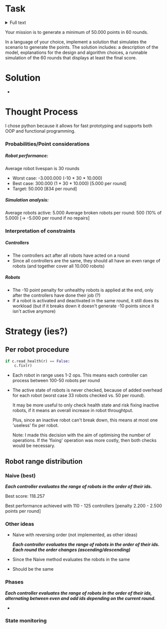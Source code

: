 # Task
<details>
<summary>Full text</summary>

Your task will be to create a simulation of a fleet of robots that do some work in order to generate points over a sequence of rounds.


You are managing 10.000 robots. Each robot has a unique serial number, an activation round, a deactivation round, an active state, a health state and a task to generate points.


In the beginning of the simulation each robot will be assigned an activation round as a random number between 1 and 30, and a deactivation round as a random number between 30 and 60. When a robot reaches its activation round it becomes active; when it reaches its deactivation round, it becomes inactive.


Each active robot generates 1 point per round if healthy after performing a workload. A workload consists in generating a number between 1 and 100. If the value is below or equal to 90 the point is generated. If the value is above 90 then the robot becomes unhealthy instead. Until repaired, an active, unhealthy robot generates negative points, -10 per round.


The robots cannot fix themselves. They can only be repaired by a fleet of controllers. A controller can monitor a range of robots and repair the unhealthy ones. A robot doesn’t know about the controller but the controller knows about robots. A controller is limited to 100 robot interactions (read robot active status, read robot health status, repair robot) per round. Each round, a controller also consumes 20 points for its own effort.


The controllers’ fleet has the following characteristics:

- Controllers do not know about each other

- Controllers are not directly reachable but are managed from a command center that contains the list of serial numbers of the robots through which a certain controller can interact with a certain robot.

- The only permitted interactions for the controller are these 3: read robot active status, read robot health status, repair robot


The command center knows:

- Total number of robots, not the robot details

- List of controllers

</details>

Your mission is to generate a minimum of 50.000 points in 60 rounds.


In a language of your choice, implement a solution that simulates the scenario to generate the points. The solution includes: a description of the model, explanations for the design and algorithm choices, a runnable simulation of the 60 rounds that displays at least the final score.

# Solution

-


# Thought Process

I chose python because it allows for fast prototyping and supports both OOP and functional programming.

### Probabilities/Point considerations

##### _Robot performance:_
Average robot livespan is 30 rounds
- Worst case: -3.000.000 (-10 * 30 * 10.000)
- Best case: 300.000 (1 * 30 * 10.000) [5.000 per round]
- Target: 50.000 [834 per round]

##### _Simulation analysis:_
Average robots active: 5.000
Average broken robots per round: 500 (10% of 5.000) [-> -5.000 per round if no repairs]

### Interpretation of constraints

##### Controllers

- The controllers act after all robots have acted on a round
- Since all controllers are the same, they should all have an even range of robots (and together cover all 10.000 robots)

##### Robots

- The -10 point penalty for unhealthy robots is applied at the end, only after the controllers have done their job (?)
- If a robot is activated and deactivated in the same round, it still does its workload (but if it breaks down it doesn't generate -10 points since it isn't active anymore)


# Strategy (ies?)

## Per robot procedure

```py
if c.read_health(r) == False:
	c.fix(r)
```
- Each robot in range uses 1-2 ops. This means each controller can process between 100-50 robots per round
- The active state of robots is never checked, because of added overhead for each robot (worst case 33 robots checked vs. 50 per round).

	It may be more useful to only check health state and risk fixing inactive robots, if it means an overall increase in robot throughtput.

	Plus, since an inactive robot can't break down, this means at most one 'useless' fix per robot.

	Note: I made this decision with the aim of optimising the number of operations. If the 'fixing' operation was more costly, then both checks would be necessary.

## Robot range distribution

### Naive (best)

***Each controller evaluates the range of robots in the order of their ids.***

Best score: 118.257

Best performance achieved with 110 - 125 controllers [penalty 2.200 - 2.500 points per round]

### Other ideas

- Naive with reversing order (not implemented, as other ideas)

	***Each controller evaluates the range of robots in the order of their ids. Each round the order changes (ascending/descending)***

- Since the Naive method evaluates the robots in the same

- Should be the same

### Phases

***Each controller evaluates the range of robots in the order of their ids, alternating between even and odd ids depending on the current round.***

-

### State monitoring